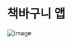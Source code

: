 # 책바구니 앱
![image](https://github.com/NamYeonW00/BookBasket/assets/114655545/7ef5e5c1-c947-4f90-8887-870baecc08c7)
